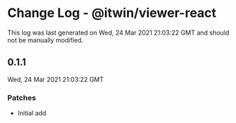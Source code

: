 # Change Log - @itwin/viewer-react

This log was last generated on Wed, 24 Mar 2021 21:03:22 GMT and should not be manually modified.

## 0.1.1
Wed, 24 Mar 2021 21:03:22 GMT

### Patches

- Initial add

